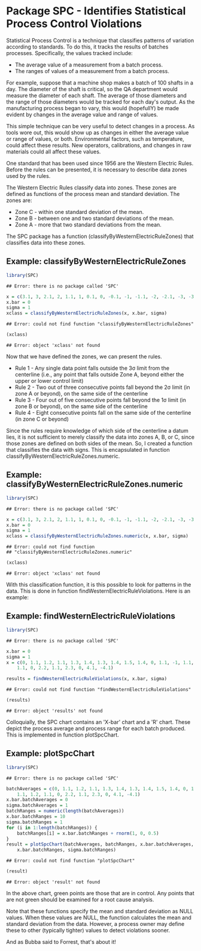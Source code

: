 Package SPC - Identifies Statistical Process Control Violations
===============================================================

Statistical Process Control is a technique that classifies patterns
of variation according to standards.  To do this, it tracks the results
of batches processes.  Specifically, the values tracked include:
* The average value of a measurement from a batch process. 
* The ranges of values of a measurement from a batch process.

For example, suppose that a machine shop makes a batch of 100 shafts in a day.  The diameter of the shaft is critical, so the QA department would measure the diameter of each shaft.  The average of those diameters and the range of those diameters would be tracked for each day's output.  As the manufacturing process began to vary, this would (hopefullY) be made evident by changes in the average value and range of values.  

This simple technique can be very useful to detect changes in a process.  As tools wore out, this would show up as changes in either the average value or range of values, or both.  Environmental factors, such as temperature, could affect these results.  New operators, calibrations, and changes in raw materials could all affect these values.   

One standard that has been used since 1956 are the Western Electric Rules.  Before the rules can be presented, it is necessary to describe data zones used by the rules.

The Western Electric Rules classify data into zones.  These 
zones are defined as functions of the process mean and standard deviation.  The zones are:
* Zone C - within one standard deviation of the mean.
* Zone B - between one and two standard deviations of the mean.
* Zone A - more that two standard deviations from the mean.

The SPC package has a function (classifyByWesternElectricRuleZones) that classifies data into these zones.

Example:  classifyByWesternElectricRuleZones
--------------------------------------------


```r
library(SPC)
```

```
## Error: there is no package called 'SPC'
```

```r
x = c(3.1, 3, 2.1, 2, 1.1, 1, 0.1, 0, -0.1, -1, -1.1, -2, -2.1, -3, -3.1)
x.bar = 0
sigma = 1
xclass = classifyByWesternElectricRuleZones(x, x.bar, sigma)
```

```
## Error: could not find function "classifyByWesternElectricRuleZones"
```

```r
(xclass)
```

```
## Error: object 'xclass' not found
```



Now that we have defined the zones, we can present the rules.
* Rule 1 - Any single data point falls outside the 3σ limit from the centerline (i.e., any point that falls outside Zone A, beyond either the upper or lower control limit)
* Rule 2 - Two out of three consecutive points fall beyond the 2σ limit (in zone A or beyond), on the same side of the centerline
* Rule 3 - Four out of five consecutive points fall beyond the 1σ limit (in zone B or beyond), on the same side of the centerline
* Rule 4 - Eight consecutive points fall on the same side of the centerline (in zone C or beyond)

Since the rules require knowledge of which side of the centerline a datum lies, it is not sufficient to merely classify the data into zones A, B, or C, since those zones are defined on both sides of the mean.  So, I created a function that classifies the data with signs.  This is encapsulated in function classifyByWesternElectricRuleZones.numeric.

Example:  classifyByWesternElectricRuleZones.numeric
----------------------------------------------------



```r
library(SPC)
```

```
## Error: there is no package called 'SPC'
```

```r
x = c(3.1, 3, 2.1, 2, 1.1, 1, 0.1, 0, -0.1, -1, -1.1, -2, -2.1, -3, -3.1)
x.bar = 0
sigma = 1
xclass = classifyByWesternElectricRuleZones.numeric(x, x.bar, sigma)
```

```
## Error: could not find function
## "classifyByWesternElectricRuleZones.numeric"
```

```r
(xclass)
```

```
## Error: object 'xclass' not found
```


With this classification function, it is this possible to look for patterns in the data.  This is done in function findWesternElectricRuleViolations.  Here is an example:

Example:  findWesternElectricRuleViolations
-------------------------------------------



```r
library(SPC)
```

```
## Error: there is no package called 'SPC'
```

```r
x.bar = 0
sigma = 1
x = c(0, 1.1, 1.2, 1.1, 1.3, 1.4, 1.3, 1.4, 1.5, 1.4, 0, 1.1, -1, 1.1, 1.2, 
    1.1, 0, 2.2, 1.1, 2.3, 0, 4.1, -4.1)

results = findWesternElectricRuleViolations(x, x.bar, sigma)
```

```
## Error: could not find function "findWesternElectricRuleViolations"
```

```r
(results)
```

```
## Error: object 'results' not found
```

Colloquially, the SPC chart contains an 'X-bar' chart and a 'R' chart.  These depict the process average and process range for each batch produced.  This is implemented in function plotSpcChart. 

Example:  plotSpcChart
----------------------


```r
library(SPC)
```

```
## Error: there is no package called 'SPC'
```

```r
batchAverages = c(0, 1.1, 1.2, 1.1, 1.3, 1.4, 1.3, 1.4, 1.5, 1.4, 0, 1.1, -1, 
    1.1, 1.2, 1.1, 0, 2.2, 1.1, 2.3, 0, 4.1, -4.1)
x.bar.batchAverages = 0
sigma.batchAverages = 1
batchRanges = numeric(length(batchAverages))
x.bar.batchRanges = 10
sigma.batchRanges = 1
for (i in 1:length(batchRanges)) {
    batchRanges[i] = x.bar.batchRanges + rnorm(1, 0, 0.5)
}
result = plotSpcChart(batchAverages, batchRanges, x.bar.batchAverages, sigma.batchAverages, 
    x.bar.batchRanges, sigma.batchRanges)
```

```
## Error: could not find function "plotSpcChart"
```

```r
(result)
```

```
## Error: object 'result' not found
```


In the above chart, green points are those that are in control.  Any points that are not green should be examined for a root cause analysis.

Note that these functions specify the mean and standard deviation as NULL values.  When these values are NULL, the function calculates the mean and standard deviation from the data.  However, a process owner may define these to other (typically tighter) values to detect violations sooner.

And as Bubba said to Forrest, that's about it!
